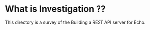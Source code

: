 # What is Investigation ??

This directory is a survey of the Building a REST API server for Echo.


